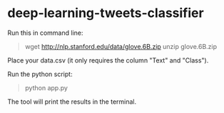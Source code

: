 # deep-learning-tweets-classifier

Run this in command line:

> wget http://nlp.stanford.edu/data/glove.6B.zip
> unzip glove.6B.zip

Place your data.csv (it only requires the column "Text" and "Class").

Run the python script:

> python app.py

The tool will print the results in the terminal.